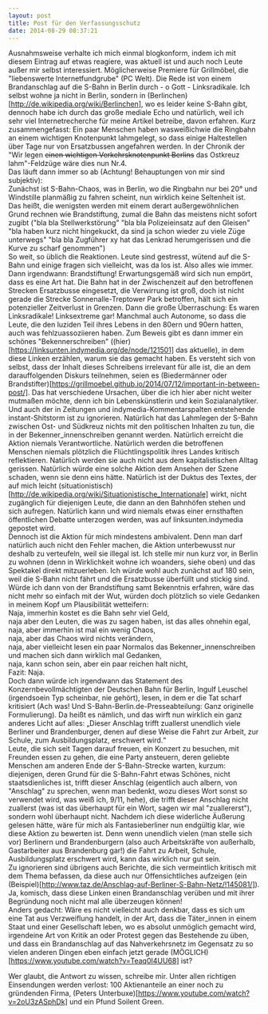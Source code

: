 ```yaml
---
layout: post
title: Post für den Verfassungsschutz	
date: 2014-08-29 08:37:21
---
```


Ausnahmsweise verhalte ich mich einmal blogkonform, indem ich mit diesem Eintrag auf etwas reagiere, was aktuell ist und auch noch Leute außer mir selbst interessiert. Möglicherweise Premiere für Grillmöbel, die "liebenswerte Internetfundgrube" (PC Welt). Die Rede ist von einem Brandanschlag auf die S-Bahn in Berlin durch - o Gott - Linksradikale. Ich selbst wohne ja nicht in Berlin, sondern in (Berlinchen)[http://de.wikipedia.org/wiki/Berlinchen], wo es leider keine S-Bahn gibt, dennoch habe ich durch das große mediale Echo und natürlich, weil ich sehr viel Internetrecherche für meine Artikel betreibe, davon erfahren. Kurz zusammengefasst: Ein paar Menschen haben wasweißichwie die Ringbahn an einem wichtigen Knotenpunkt lahmgelegt, so dass einige Haltestellen über Tage nur von Ersatzbussen angefahren werden. In der Chronik der "Wir legen <del>einen wichtigen Verkehrsknotenpunkt Berlins</del> das Ostkreuz lahm"-Feldzüge wäre dies nun Nr.4. <br>  Das läuft dann immer so ab (Achtung! Behauptungen von mir sind subjektiv): <br>
Zunächst ist S-Bahn-Chaos, was in Berlin, wo die Ringbahn nur bei 20° und Windstille planmäßig zu fahren scheint, nun wirklich keine Seltenheit ist. Das heißt, die wenigsten werden mit einem derart außergewöhnlichen Grund rechnen wie Brandstiftung, zumal die Bahn das meistens nicht sofort zugibt ("bla bla Stellwerkstörung" "bla bla Polizeieinsatz auf den Gleisen" "bla haben kurz nicht hingekuckt, da sind ja schon wieder zu viele Züge unterwegs" "bla bla Zugführer xy hat das Lenkrad herumgerissen und die Kurve zu scharf genommen") <br>
So weit, so üblich die Reaktionen. Leute sind gestresst, wütend auf die S-Bahn und einige fragen sich vielleicht, was da los ist. Also alles wie immer. Dann irgendwann: Brandstiftung! Erwartungsgemäß wird sich nun empört, dass es eine Art hat. Die Bahn hat in der Zwischenzeit auf den betroffenen Strecken Ersatzbusse eingesetzt, die Verwirrung ist groß, doch ist nicht gerade die Strecke Sonnenalle-Treptower Park betroffen, hält sich ein potenzieller Zeitverlust in Grenzen. Dann die große Überraschung: Es waren Linksradikale! Linksextreme gar! Manchmal auch Autonome, so dass die Leute, die den luziden Teil ihres Lebens in den 80ern und 90ern hatten, auch was fehlzuassoziieren haben. Zum Beweis gibt es dann immer ein schönes "Bekennerschreiben" ((hier)[https://linksunten.indymedia.org/de/node/121501] das aktuelle), in dem diese Linken erzählen, warum sie das gemacht haben. Es versteht sich von selbst, dass der Inhalt dieses Schreibens irrelevant für alle ist, die an dem darauffolgenden Diskurs teilnehmen, seien es (Biedermänner oder Brandstifter)[https://grillmoebel.github.io/2014/07/12/important-in-between-post/]. Das hat verschiedene Ursachen, über die ich hier aber nicht weiter mutmaßen möchte, denn ich bin Lebenskünstlerin und kein Sozialanalytiker. Und auch der in Zeitungen und indymedia-Kommentarspalten entstehende instant-Shitstorm ist zu ignorieren. Natürlich hat das Lahmlegen der S-Bahn zwischen Ost- und Südkreuz nichts mit den politischen Inhalten zu tun, die in der Bekenner_innenschreiben genannt werden. Natürlich erreicht die Aktion niemals Verantwortliche. Natürlich werden die betroffenen Menschen niemals plötzlich die Flüchtlingspolitik ihres Landes kritisch reflektieren. Natürlich werden sie auch nicht aus dem kapitalistischen Alltag gerissen. Natürlich würde eine solche Aktion dem Ansehen der Szene schaden, wenn sie denn eins hätte. Natürlich ist der Duktus des Textes, der auf mich leicht (situationistisch)[http://de.wikipedia.org/wiki/Situationistische_Internationale] wirkt, nicht zugänglich für diejenigen Leute, die dann an den Bahnhöfen stehen und sich aufregen. Natürlich kann und wird niemals etwas einer ernsthaften öffentlichen Debatte unterzogen werden, was auf linksunten.indymedia gepostet wird.<br> Dennoch ist die Aktion für mich mindestens ambivalent. Denn man darf natürlich auch nicht den Fehler machen, die Aktion unterbewusst nur deshalb zu verteufeln, weil sie illegal ist. Ich stelle mir nun kurz vor, in Berlin zu wohnen (denn in Wirklichkeit wohne ich woanders, siehe oben) und das Spektakel direkt mitzuerleben. Ich würde wohl auch zunächst auf 180 sein, weil die S-Bahn nicht fährt und die Ersatzbusse überfüllt und stickig sind. Würde ich dann von der Brandstiftung samt Bekenntnis erfahren, wäre das nicht mehr so einfach mit der Wut, würden doch plötzlich so viele Gedanken in meinem Kopf um Plausibilität wetteifern:<br> Naja, immerhin kostet es die Bahn sehr viel Geld,<br> naja aber den Leuten, die was zu sagen haben, ist das alles ohnehin egal,<br> naja, aber immerhin ist mal ein wenig Chaos,<br> naja, aber das Chaos wird nichts verändern,<br> naja, aber vielleicht lesen ein paar Normalos das Bekenner_innenschreiben und machen sich dann wirklich mal Gedanken,<br> naja, kann schon sein, aber ein paar reichen halt nicht, <br> Fazit: Naja.<br> Doch dann würde ich irgendwann das Statement des Konzernbevollmächtigten der Deutschen Bahn für Berlin, Ingulf Leuschel (irgendsoein Typ scheinbar, nie gehört), lesen, in dem er die Tat scharf kritisiert (Ach was! Und S-Bahn-Berlin.de-Presseabteilung: Ganz originelle Formulierung). Da heißt es nämlich, und das wirft nun wirklich ein ganz anderes Licht auf alles: „Dieser Anschlag trifft zuallerst unendlich viele Berliner und Brandenburger, denen auf diese Weise die Fahrt zur Arbeit, zur Schule, zum Ausbildungsplatz, erschwert wird.“
<br>
Leute, die sich seit Tagen darauf freuen, ein Konzert zu besuchen, mit Freunden essen zu gehen, die eine Party ansteuern, deren geliebte Menschen am anderen Ende der S-Bahn-Strecke warten, kurzum: diejenigen, deren Grund für die S-Bahn-Fahrt etwas Schönes, nicht staatsdienliches ist, trifft dieser Anschlag (eigentlich auch albern, von "Anschlag" zu sprechen, wenn man bedenkt, wozu dieses Wort sonst so verwendet wird, was weiß ich, 9/11, hehe), die trifft dieser Anschlag nicht zuallerst (was ist das überhaupt für ein Wort, sagen wir mal "zuallererst"), sondern wohl überhaupt nicht. Nachdem ich diese widerliche Äußerung gelesen hätte, wäre für mich als Fantasieberliner nun endgültig klar, wie diese Aktion zu bewerten ist. Denn wenn unendlich vielen (man stelle sich vor) Berlinern und Brandenburgern (also auch Arbeitskräfte von außerhalb, Gastarbeiter aus Brandenburg gar!) die Fahrt zu Arbeit, Schule, Ausbildungsplatz erschwert wird, kann das wirklich nur gut sein.<br>
Zu ignorieren sind übrigens auch Berichte, die sich vermeintlich kritisch mit dem Thema befassen, da diese auch nur Offensichtliches aufzeigen (ein (Beispiel)[http://www.taz.de/Anschlag-auf-Berliner-S-Bahn-Netz/!145081/]). Ja, komisch, dass diese Linken einen Brandanschlag verüben und mit ihrer Begründung noch nicht mal alle überzeugen können!<br>
Anders gedacht: Wäre es nicht vielleicht auch denkbar, dass es sich um eine Tat aus Verzweiflung handelt, in der Art, dass die Täter_innen in einem Staat und einer Gesellschaft leben, wo es absolut unmöglich gemacht wird, irgendeine Art von Kritik an oder Protest gegen das Bestehende zu üben, und dass ein Brandanschlag auf das Nahverkehrsnetz im Gegensatz zu so vielen anderen Dingen eben einfach jetzt gerade (MÖGLICH)[https://www.youtube.com/watch?v=Teaq0I4UU68] ist?<br>

Wer glaubt, die Antwort zu wissen, schreibe mir. Unter allen richtigen Einsendungen werden verlost: 100 Aktienanteile an einer noch zu gründenden Firma, (Peters Unterbuxe)[https://www.youtube.com/watch?v=2oU3zASphDk] und ein Pfund Soilent Green.
